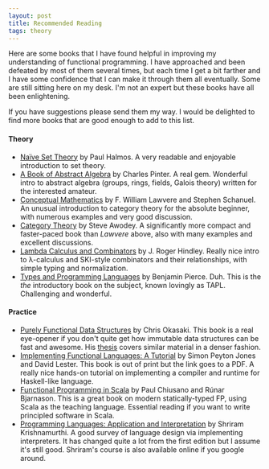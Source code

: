 ```yaml
---
layout: post
title: Recommended Reading
tags: theory
---
```


Here are some books that I have found helpful in improving my understanding of functional programming. I have approached and been defeated by most of them several times, but each time I get a bit farther and I have some confidence that I can make it through them all eventually. Some are still sitting here on my desk. I'm not an expert but these books have all been enlightening.

If you have suggestions please send them my way. I would be delighted to find more books that are good enough to add to this list.

#### Theory

- [Naïve Set Theory](http://www.amazon.com/Naive-Set-Theory-Paul-Halmos/dp/1614271313) by Paul Halmos. A very readable and  enjoyable introduction to set theory.
- [A Book of Abstract Algebra](http://www.amazon.com/Book-Abstract-Algebra-Second-Mathematics/dp/0486474178/ref=sr_1_1?s=books&ie=UTF8&qid=1396505666&sr=1-1&keywords=A+Book+of+Abstract+Algebra) by Charles Pinter. A real gem. Wonderful intro to abstract algebra (groups, rings, fields, Galois theory) written for the interested amateur.
- [Conceptual Mathematics](http://www.amazon.com/Conceptual-Mathematics-First-Introduction-Categories/dp/052171916X/ref=sr_1_1?s=books&ie=UTF8&qid=1396505702&sr=1-1&keywords=Conceptual+Mathematics) by F. William Lawvere and Stephen Schanuel. An unusual introduction to category theory for the absolute beginner, with numerous examples and very good discussion.
- [Category Theory](http://www.amazon.com/Category-Theory-Oxford-Logic-Guides/dp/0199237182/ref=sr_1_1?s=books&ie=UTF8&qid=1396505725&sr=1-1&keywords=Category+Theory)  by Steve Awodey. A significantly more compact and faster-paced book than *Lawvere* above, also with many examples and excellent discussions.
- [Lambda Calculus and Combinators](http://www.amazon.com/Lambda-Calculus-Combinators-Introduction-Roger-Hindley/dp/0521898854/ref=sr_1_1?s=books&ie=UTF8&qid=1396505747&sr=1-1&keywords=Lambda+Calculus+and+Combinators) by J. Roger Hindley. Really nice intro to λ-calculus and SKI-style combinators and their relationships, with simple typing and normalization.
- [Types and Programming Languages](http://www.amazon.com/Types-Programming-Languages-Benjamin-Pierce/dp/0262162091/ref=sr_1_1?s=books&ie=UTF8&qid=1396505785&sr=1-1&keywords=Types+and+Programming+Languages) by Benjamin Pierce. Duh. This is the *the* introductory book on the subject, known lovingly as TAPL. Challenging and wonderful.

#### Practice

- [Purely Functional Data Structures](http://www.amazon.com/Purely-Functional-Structures-Chris-Okasaki/dp/0521663504) by Chris Okasaki. This book is a real eye-opener if you don't quite get how immutable data structures can be fast and awesome. His [thesis](http://www.cs.cmu.edu/~rwh/theses/okasaki.pdf) covers similar material in a denser fashion.
- [Implementing Functional Languages: A Tutorial](http://research.microsoft.com/en-us/um/people/simonpj/Papers/pj-lester-book/) by Simon Peyton Jones and David Lester. This book is out of print but the link goes to a PDF. A really nice hands-on tutorial on implementing a compiler and runtime for Haskell-like language. 
- [Functional Programming in Scala](http://manning.com/bjarnason/) by Paul Chiusano and Rúnar Bjarnason. This is a great book on modern statically-typed FP, using Scala as the teaching language. Essential reading if you want to write principled software in Scala.
- [Programming Languages: Application and Interpretation](http://cs.brown.edu/~sk/Publications/Books/ProgLangs/) by Shriram Krishnamurthi. A good survey of language design via implementing interpreters. It has changed quite a lot from the first edition but I assume it's still good. Shriram's course is also available online if you google around.
